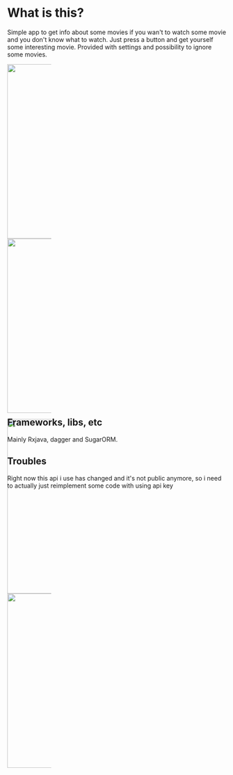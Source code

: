 # What is this?

Simple app to get info about some movies if you wan't to watch some movie and you don't know what to watch. Just press a button and get yourself some interesting movie. Provided with settings and possibility to ignore some movies.

<div style="max-width: 20%;max-height: 20%;display: inline-block; align: center;">
<a href="url"><img src="https://raw.githubusercontent.com/schvabodka-man/Screenshots/master/projects/moviesroller/button.png" height="400" width="200"  align="left"></a>

<a href="url"><img src="https://raw.githubusercontent.com/schvabodka-man/Screenshots/master/projects/moviesroller/movie.png"  height="400" width="200" align="center"></a>

<a href="url"><img src="https://raw.githubusercontent.com/schvabodka-man/Screenshots/master/projects/moviesroller/ignored.png" height="400" width="200" align="left"></a>

<a href="url"><img src="https://raw.githubusercontent.com/schvabodka-man/Screenshots/master/projects/moviesroller/settings.png" height="400" width="200" ></a>
</div>

## Frameworks, libs, etc
Mainly Rxjava, dagger and SugarORM.

## Troubles
Right now this api i use has changed and it's not public anymore, so i need to actually just reimplement some code with using api key